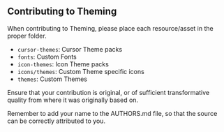 ## Contributing to Theming

When contributing to Theming, please place each resource/asset in the proper folder.
  - `cursor-themes`: Cursor Theme packs
  - `fonts`: Custom Fonts
  - `icon-themes`: Icon Theme packs
  - `icons/themes`: Custom Theme specific icons
  - `themes`: Custom Themes

Ensure that your contribution is original, or of sufficient transformative quality from where it was originally based on.

Remember to add your name to the AUTHORS.md file, so that the source can be correctly attributed to you.

